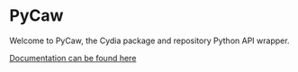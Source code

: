 # PyCaw

Welcome to PyCaw, the Cydia package and repository Python API wrapper.

[Documentation can be found here](https://pycaw.readthedocs.io)